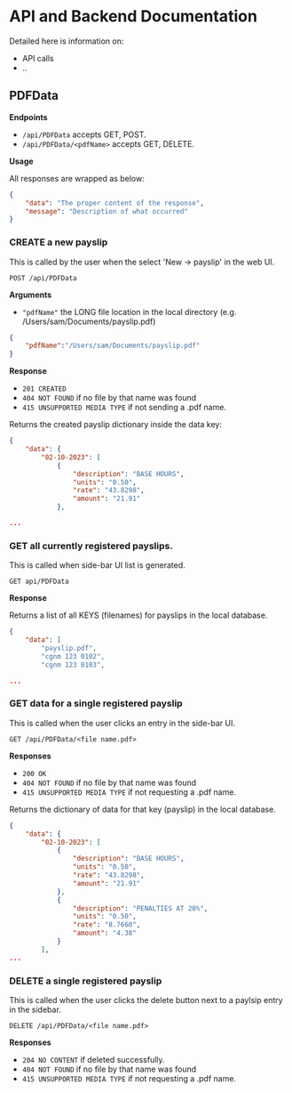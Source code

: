# API and Backend Documentation

Detailed here is information on:
- API calls
- ..

## PDFData

**Endpoints**

- `/api/PDFData` accepts GET, POST.
- `/api/PDFData/<pdfName>` accepts GET, DELETE.

**Usage**

All responses are wrapped as below:

```json
{
	"data": "The proper content of the response",
	"message": "Description of what occurred"
}
```

### CREATE a new payslip

This is called by the user when the select 'New -> payslip' in the web UI.

`POST /api/PDFData`

**Arguments**

- `"pdfName"` the LONG file location in the local directory (e.g. /Users/sam/Documents/payslip.pdf) 

```json
{
	"pdfName":"/Users/sam/Documents/payslip.pdf"
}
```

**Response**

- `201 CREATED`
- `404 NOT FOUND` if no file by that name was found
- `415 UNSUPPORTED MEDIA TYPE` if not sending a .pdf name.

Returns the created payslip dictionary inside the data key:
```json
{
	"data": {
        "02-10-2023": [
            {
                "description": "BASE HOURS",
                "units": "0.50",
                "rate": "43.8298",
                "amount": "21.91"
            },

...
```

### GET all currently registered payslips.

This is called when side-bar UI list is generated.

`GET api/PDFData`

**Response**

Returns a list of all KEYS (filenames) for payslips in the local database.

```json
{
	"data": [
		"payslip.pdf",
		"cgnm 123 0102",
		"cgnm 123 0103",

...
```

### GET data for a single registered payslip

This is called when the user clicks an entry in the side-bar UI.

`GET /api/PDFData/<file name.pdf>`

**Responses**

- `200 OK`
- `404 NOT FOUND` if no file by that name was found
- `415 UNSUPPORTED MEDIA TYPE` if not requesting a .pdf name.

Returns the dictionary of data for that key (payslip) in the local database.

```json
{
	"data": {
	    "02-10-2023": [
	        {
	            "description": "BASE HOURS",
	            "units": "0.50",
	            "rate": "43.8298",
	            "amount": "21.91"
	        },
	        {
	            "description": "PENALTIES AT 20%",
	            "units": "0.50",
	            "rate": "8.7660",
	            "amount": "4.38"
	        }
	   	],
...
```

### DELETE a single registered payslip

This is called when the user clicks the delete button next to a paylsip entry in the sidebar.

`DELETE /api/PDFData/<file name.pdf>`

**Responses**

- `204 NO CONTENT` if deleted successfully.
- `404 NOT FOUND` if no file by that name was found
- `415 UNSUPPORTED MEDIA TYPE` if not requesting a .pdf name.

